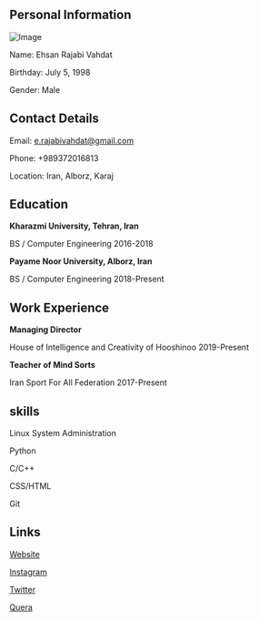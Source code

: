 ## Personal Information
![Image](http://hooshinoo.ir/wp-content/uploads/2020/04/PicsArt_04-05-03.30.32-300x300.jpg)

Name: Ehsan Rajabi Vahdat

Birthday: July 5, 1998

Gender: Male

## Contact Details
Email: e.rajabivahdat@gmail.com

Phone: +989372016813

Location: Iran, Alborz, Karaj

## Education
**Kharazmi University, Tehran, Iran**

BS / Computer Engineering 2016-2018

**Payame Noor University, Alborz, Iran**

BS / Computer Engineering 2018-Present

## Work Experience
**Managing Director**

House of Intelligence and Creativity of Hooshinoo 2019-Present

**Teacher of Mind Sorts**

Iran Sport For All Federation 2017-Present

## skills
Linux System Administration

Python

C/C++

CSS/HTML

Git

## Links
[Website](http://ehsanrajabivahdat.ir)

[Instagram](http://instagram.com/ehsanrajabivahdat)

[Twitter](http://twitter.com/rajabivahdat)

[Quera](https://quera.ir/profile/ehsan.rubikk2020)
